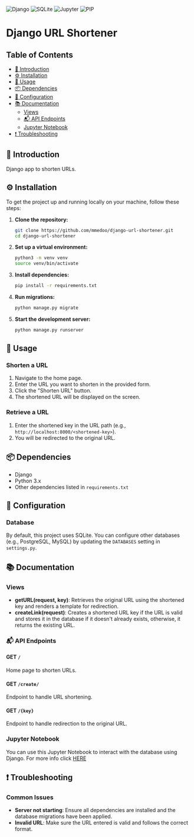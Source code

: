 ![Django](https://img.shields.io/static/v1?label=Django&message=4.2.3&color=092E20&labelColor=white&logo=django&logoColor=092E20)
![SQLite](https://img.shields.io/static/v1?label=SQLite&message=3.41.2&color=white&labelColor=black&logo=sqlite&logoColor=white)
![Jupyter](https://img.shields.io/static/v1?label=Jupyter&message=1.0.0&color=orange&labelColor=white&logo=jupyter)
![PIP](https://img.shields.io/static/v1?label=PIP&message=23.1.2&color=yellow&labelColor=3775A9&logo=pypi&logoColor=white)

# Django URL Shortener


## Table of Contents

- [🌟 Introduction](#introduction)
- [⚙️ Installation](#installation)
- [🚀 Usage](#usage)
- [📦 Dependencies](#dependencies)
- [🔧 Configuration](#configuration)
- [📚 Documentation](#documentation)
    - [Views](#views)
    - [📬 API Endpoints](#api)
    - [Jupyter Notebook](#jupyter-notebook)
- [❗️ Troubleshooting](#troubleshooting)



<h2 id="introduction">🌟 Introduction</h2>

Django app to shorten URLs.

<h2 id="installation">⚙️ Installation</h2>

To get the project up and running locally on your machine, follow these steps:

1. **Clone the repository:**
    ```sh
    git clone https://github.com/mmedoo/django-url-shortener.git
    cd django-url-shortener
    ```

2. **Set up a virtual environment:**
    ```sh
    python3 -m venv venv
    source venv/bin/activate
    ```

3. **Install dependencies:**
    ```sh
    pip install -r requirements.txt
    ```

4. **Run migrations:**
    ```sh
    python manage.py migrate
    ```

5. **Start the development server:**
    ```sh
    python manage.py runserver
    ```

	
	
<h2 id="usage">🚀 Usage</h2>

### Shorten a URL
1. Navigate to the home page.
2. Enter the URL you want to shorten in the provided form.
3. Click the "Shorten URL" button.
4. The shortened URL will be displayed on the screen.

### Retrieve a URL
1. Enter the shortened key in the URL path (e.g., `http://localhost:8000/<shortened-key>`).
2. You will be redirected to the original URL.


<h2 id="dependencies">📦 Dependencies</h2>

- Django
- Python 3.x
- Other dependencies listed in `requirements.txt`

<h2 id="configuration">🔧 Configuration</h2>

### Database
By default, this project uses SQLite. You can configure other databases (e.g., PostgreSQL, MySQL) by updating the `DATABASES` setting in `settings.py`.

<h2 id="documentation">📚 Documentation</h2>

### Views
- **getURL(request, key)**: Retrieves the original URL using the shortened key and renders a template for redirection.
- **createLink(request)**: Creates a shortened URL key if the URL is valid and stores it in the database if it doesn't already exists, otherwise, it returns the existing URL.

<h3 id="api">📬 API Endpoints</h3>

#### GET `/`
Home page to shorten URLs.

#### GET `/create/`
Endpoint to handle URL shortening.

#### GET `/{key}`
Endpoint to handle redirection to the original URL.

### Jupyter Notebook
You can use this Jupyter Notebook to interact with the database using Django. For more info click [HERE](https://github.com/mmedoo/django-in-jupyter)


<h2 id="troubleshooting">❗️ Troubleshooting</h2>

### Common Issues
- **Server not starting**: Ensure all dependencies are installed and the database migrations have been applied.
- **Invalid URL**: Make sure the URL entered is valid and follows the correct format.